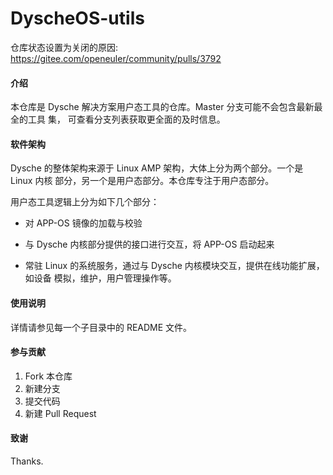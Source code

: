 # DyscheOS-utils
仓库状态设置为关闭的原因: https://gitee.com/openeuler/community/pulls/3792

#### 介绍
本仓库是 Dysche 解决方案用户态工具的仓库。Master 分支可能不会包含最新最全的工具
集， 可查看分支列表获取更全面的及时信息。

#### 软件架构
Dysche 的整体架构来源于 Linux AMP 架构，大体上分为两个部分。一个是 Linux 内核
部分，另一个是用户态部分。本仓库专注于用户态部分。

用户态工具逻辑上分为如下几个部分：

- 对 APP-OS 镜像的加载与校验

- 与 Dysche 内核部分提供的接口进行交互，将 APP-OS 启动起来

- 常驻 Linux 的系统服务，通过与 Dysche 内核模块交互，提供在线功能扩展，如设备
模拟，维护，用户管理操作等。


#### 使用说明

详情请参见每一个子目录中的 README 文件。

#### 参与贡献

1.  Fork 本仓库
2.  新建分支
3.  提交代码
4.  新建 Pull Request

#### 致谢

Thanks.

